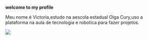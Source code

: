 **welcome to my profile**

Meu nome é Victoria,estudo na aescola estadual Olga Cury,uso a plataforma na aula de tecnologia e robotica para fazer projetos.

![](https://media1.tenor.com/m/YR1hxyktKYYAAAAC/cat.gif)
